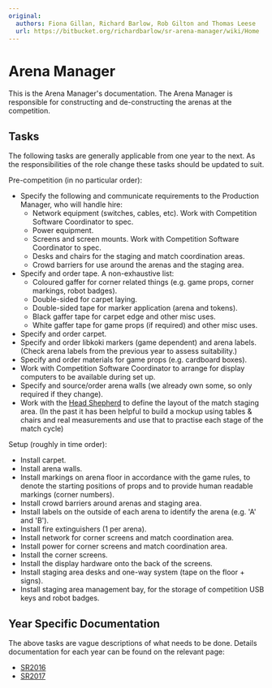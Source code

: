 ```yaml
---
original:
  authors: Fiona Gillan, Richard Barlow, Rob Gilton and Thomas Leese
  url: https://bitbucket.org/richardbarlow/sr-arena-manager/wiki/Home
---
```

# Arena Manager

This is the Arena Manager's documentation. The Arena Manager is responsible for constructing and de-constructing the arenas at the competition.

## Tasks

The following tasks are generally applicable from one year to the next. As the responsibilities of the role change these tasks should be updated to suit.

Pre-competition (in no particular order):

* Specify the following and communicate requirements to the Production Manager, who will handle hire:
    * Network equipment (switches, cables, etc). Work with Competition Software Coordinator to spec.
    * Power equipment.
    * Screens and screen mounts. Work with Competition Software Coordinator to spec.
    * Desks and chairs for the staging and match coordination areas.
    * Crowd barriers for use around the arenas and the staging area.
* Specify and order tape. A non-exhaustive list:
    * Coloured gaffer for corner related things (e.g. game props, corner markings, robot badges).
    * Double-sided for carpet laying.
    * Double-sided tape for marker application (arena and tokens).
    * Black gaffer tape for carpet edge and other misc uses.
    * White gaffer tape for game props (if required) and other misc uses.
* Specify and order carpet.
* Specify and order libkoki markers (game dependent) and arena labels. (Check arena labels from the previous year to assess suitability.)
* Specify and order materials for game props (e.g. cardboard boxes).
* Work with Competition Software Coordinator to arrange for display computers to be available during set up.
* Specify and source/order arena walls (we already own some, so only required if they change).
* Work with the [Head Shepherd](/competition/matches/shepherding#head-shepherd) to define the layout of the match staging area. (In the past it has been helpful to build a mockup using tables & chairs and real measurements and use that to practise each stage of the match cycle)

Setup (roughly in time order):

* Install carpet.
* Install arena walls.
* Install markings on arena floor in accordance with the game rules, to denote the starting positions of props and to provide human readable markings (corner numbers).
* Install crowd barriers around arenas and staging area.
* Install labels on the outside of each arena to identify the arena (e.g. 'A' and 'B').
* Install fire extinguishers (1 per arena).
* Install network for corner screens and match coordination area.
* Install power for corner screens and match coordination area.
* Install the corner screens.
* Install the display hardware onto the back of the screens.
* Install staging area desks and one-way system (tape on the floor + signs).
* Install staging area management bay, for the storage of competition USB keys and robot badges.

## Year Specific Documentation

The above tasks are vague descriptions of what needs to be done. Details documentation for each year can be found on the relevant page:

* [SR2016](/competition/arena/sr2016)
* [SR2017](/competition/arena/sr2017)
